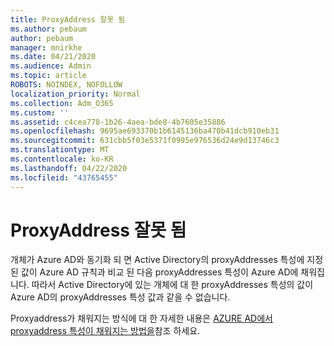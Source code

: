 ```yaml
---
title: ProxyAddress 잘못 됨
ms.author: pebaum
author: pebaum
manager: mnirkhe
ms.date: 04/21/2020
ms.audience: Admin
ms.topic: article
ROBOTS: NOINDEX, NOFOLLOW
localization_priority: Normal
ms.collection: Adm_O365
ms.custom: ''
ms.assetid: c4cea778-1b26-4aea-bde8-4b7605e35886
ms.openlocfilehash: 9695ae693370b1b6145136ba470b41dcb910eb31
ms.sourcegitcommit: 631cbb5f03e5371f0995e976536d24e9d13746c3
ms.translationtype: MT
ms.contentlocale: ko-KR
ms.lasthandoff: 04/22/2020
ms.locfileid: "43765455"
---
```

# <a name="proxyaddress-incorrect"></a>ProxyAddress 잘못 됨

개체가 Azure AD와 동기화 되 면 Active Directory의 proxyAddresses 특성에 지정 된 값이 Azure AD 규칙과 비교 된 다음 proxyAddresses 특성이 Azure AD에 채워집니다. 따라서 Active Directory에 있는 개체에 대 한 proxyAddresses 특성의 값이 Azure AD의 proxyAddresses 특성 값과 같을 수 없습니다.
  
Proxyaddress가 채워지는 방식에 대 한 자세한 내용은 [AZURE AD에서 proxyaddress 특성이 채워지는 방법을](https://support.microsoft.com/help/3190357/how-the-proxyaddresses-attribute-is-populated-in-azure-ad)참조 하세요.
  

